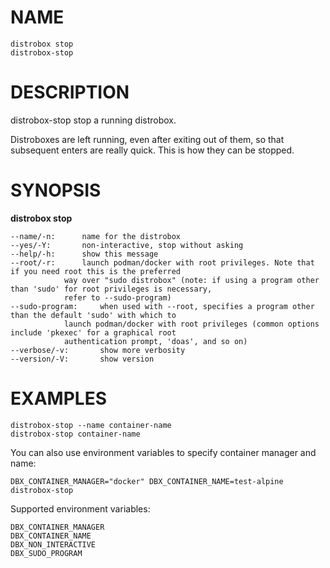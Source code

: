 <!-- markdownlint-disable MD010 MD036 -->
# NAME

	distrobox stop
	distrobox-stop

# DESCRIPTION

distrobox-stop stop a running distrobox.

Distroboxes are left running, even after exiting out of them, so that
subsequent enters are really quick. This is how they can be stopped.

# SYNOPSIS

**distrobox stop**

	--name/-n:		name for the distrobox
	--yes/-Y:		non-interactive, stop without asking
	--help/-h:		show this message
	--root/-r:		launch podman/docker with root privileges. Note that if you need root this is the preferred
				way over "sudo distrobox" (note: if using a program other than 'sudo' for root privileges is necessary,
				refer to --sudo-program)
	--sudo-program:		when used with --root, specifies a program other than the default 'sudo' with which to
				launch podman/docker with root privileges (common options include 'pkexec' for a graphical root
				authentication prompt, 'doas', and so on)
	--verbose/-v:		show more verbosity
	--version/-V:		show version

# EXAMPLES

	distrobox-stop --name container-name
	distrobox-stop container-name

You can also use environment variables to specify container manager and name:

	DBX_CONTAINER_MANAGER="docker" DBX_CONTAINER_NAME=test-alpine distrobox-stop

Supported environment variables:

	DBX_CONTAINER_MANAGER
	DBX_CONTAINER_NAME
	DBX_NON_INTERACTIVE
	DBX_SUDO_PROGRAM
